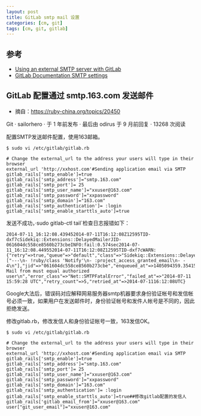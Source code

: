 ```yaml
---
layout: post
title: GitLab smtp mail 设置
categories: [cm, git]
tags: [cm, git, gitlab]
---
```


## 参考

* [Using an external SMTP server with GitLab](https://elijahpaul.co.uk/using-an-smtp-server-with-gitlab/)
* [GitLab Documentation  SMTP settings](http://doc.gitlab.com/omnibus/settings/smtp.html)




## GitLab 配置通过 smtp.163.com 发送邮件

* 摘自：<https://ruby-china.org/topics/20450>

Git · sailorhero · 于 1 年前发布 · 最后由 odirus 于 9 月前回复 · 13268 次阅读

配置SMTP发送邮件配置，使用163邮箱。

```
$ sudo vi /etc/gitlab/gitlab.rb                            

# Change the external_url to the address your users will type in their browser
external_url 'http://xxhost.com'#Sending application email via SMTP
gitlab_rails['smtp_enable']=true
gitlab_rails['smtp_address']="smtp.163.com"
gitlab_rails['smtp_port']= 25 
gitlab_rails['smtp_user_name']="xxuser@163.com"
gitlab_rails['smtp_password']="xxpassword"
gitlab_rails['smtp_domain']="163.com"
gitlab_rails['smtp_authentication']= :login
gitlab_rails['smtp_enable_starttls_auto']=true
```

发送不成功，·sudo gitlab-ctl tail`检查日志报错如下：

```
2014-07-11_16:12:08.439452014-07-11T16:12:08Z12595TID-dxf7cSidekiq::Extensions::DelayedMailerJID-061604dc558ce8560b273cbeINFO:fail:0.574sec2014-07-11_16:12:08.449552014-07-11T16:12:08Z12595TID-dxf7cWARN:{"retry"=>true,"queue"=>"default","class"=>"Sidekiq::Extensions::DelayedMailer","args"=>["---\n- !ruby/class 'Notify'\n- :project_access_granted_email\n- - 4\n"],"jid"=>"061604dc558ce8560b273cbe","enqueued_at"=>1405094359.354158,"error_message"=>"553 Mail from must equal authorized user\n","error_class"=>"Net::SMTPFatalError","failed_at"=>"2014-07-11 15:59:28 UTC","retry_count"=>5,"retried_at"=>2014-07-1116:12:08UTC}
```

Google大法后，错误码对应解释网易服务器smtp机器要求身份验证帐号和发信帐号必须一致，如果用户在发送邮件时，身份验证帐号和发件人帐号是不同的，因此拒绝发送。

修改gitlab.rb，修改发信人和身份验证帐号一致，163发信OK。

```
$ sudo vi /etc/gitlab/gitlab.rb                            

# Change the external_url to the address your users will type in their browser
external_url 'http://xxhost.com'#Sending application email via SMTP
gitlab_rails['smtp_enable']=true
gitlab_rails['smtp_address']="smtp.163.com"
gitlab_rails['smtp_port']= 25 
gitlab_rails['smtp_user_name']="xxuser@163.com"
gitlab_rails['smtp_password']="xxpassword"
gitlab_rails['smtp_domain']="163.com"
gitlab_rails['smtp_authentication']= :login
gitlab_rails['smtp_enable_starttls_auto']=true##修改gitlab配置的发信人
gitlab_rails['gitlab_email_from']="xxuser@163.com"
user["git_user_email"]="xxuser@163.com"
```


